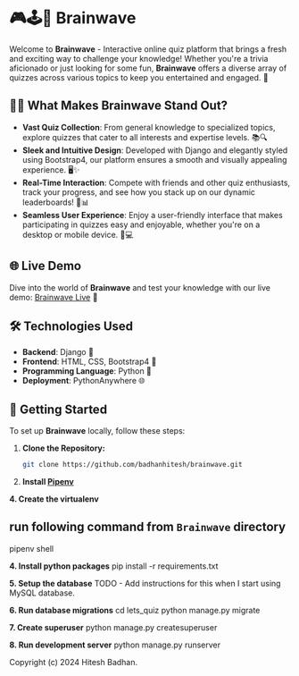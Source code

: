 # 🎮🕹️👾 Brainwave

Welcome to **Brainwave** - Interactive online quiz platform that brings a fresh and exciting way to challenge your knowledge! Whether you're a trivia aficionado or just looking for some fun, **Brainwave** offers a diverse array of quizzes across various topics to keep you entertained and engaged. 🎉

## 🧑‍💻 What Makes Brainwave Stand Out?

- **Vast Quiz Collection**: From general knowledge to specialized topics, explore quizzes that cater to all interests and expertise levels. 📚🔍
- **Sleek and Intuitive Design**: Developed with Django and elegantly styled using Bootstrap4, our platform ensures a smooth and visually appealing experience. 🖥️✨
- **Real-Time Interaction**: Compete with friends and other quiz enthusiasts, track your progress, and see how you stack up on our dynamic leaderboards! 🏅📊
- **Seamless User Experience**: Enjoy a user-friendly interface that makes participating in quizzes easy and enjoyable, whether you're on a desktop or mobile device. 📱💻

## 🌐 Live Demo

Dive into the world of **Brainwave** and test your knowledge with our live demo: [Brainwave Live](http://letsquiz.pythonanywhere.com/) 🚀

## 🛠 Technologies Used

- **Backend**: Django 🐍
- **Frontend**: HTML, CSS, Bootstrap4 🎨
- **Programming Language**: Python 🐍
- **Deployment**: PythonAnywhere 🌐
## 🚀 Getting Started

To set up **Brainwave** locally, follow these steps:

1. **Clone the Repository:**
   ```bash
   git clone https://github.com/badhanhitesh/brainwave.git
   
2. **Install [Pipenv](https://pipenv.pypa.io/en/latest/install/)**
   
**4. Create the virtualenv**
## run following command from `Brainwave` directory
pipenv shell

**4. Install python packages**
pip install -r requirements.txt

**5. Setup the database**
TODO - Add instructions for this when I start using MySQL database.

**6. Run database migrations**
cd lets_quiz
python manage.py migrate

**7. Create superuser**
python manage.py createsuperuser

**8. Run development server**
python manage.py runserver

Copyright (c) 2024 Hitesh Badhan.
